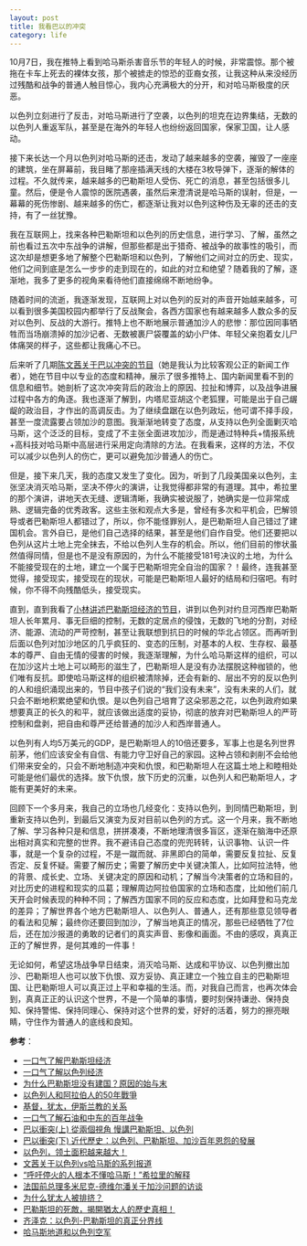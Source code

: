 ```yaml
---
layout: post
title: 我看巴以的冲突
category: life
---
```

10月7日，我在推特上看到哈马斯杀害音乐节的年轻人的时候，非常震惊。那个被拖在卡车上死去的裸体女孩，那个被掳走的惊恐的亚裔女孩，让我这种从来没经历过残酷和战争的普通人触目惊心，我内心充满极大的分开，和对哈马斯极度的厌恶。

以色列立刻进行了反击，对哈马斯进行了空袭，以色列的坦克在边界集结，无数的以色列人重返军队，甚至是在海外的年轻人也纷纷返回国家，保家卫国，让人感动。

接下来长达一个月以色列对哈马斯的还击，发动了越来越多的空袭，摧毁了一座座的建筑，坐在屏幕前，我目睹了那座插满天线的大楼在3枚导弹下，逐渐的解体的过程。不久就传来，越来越多的巴勒斯坦人受伤、死亡的消息，甚至包括很多儿童。然后，便是令人震惊的医院遇袭，虽然后来澄清说是哈马斯的误射，但是，一幕幕的死伤惨剧、越来越多的伤亡，都逐渐让我对以色列这种伤及无辜的还击的支持，有了一丝犹豫。

我在互联网上，找来各种巴勒斯坦和以色列的历史信息，进行学习、了解，虽然之前也看过五次中东战争的讲解，但那些都是出于猎奇、被战争的故事性的吸引，而这次却是想更多地了解整个巴勒斯坦和以色列，了解他们之间对立的历史、现实，他们之间到底是怎么一步步的走到现在的，如此的对立和绝望？随着我的了解，逐渐地，我多了更多的视角来看待他们直接绵绵不断地纷争。

随着时间的流逝，我逐渐发现，互联网上对以色列的反对的声音开始越来越多，可以看到很多美国校园内都举行了反战聚会，各西方国家也有越来越多人数众多的反对以色列、反战的大游行。推特上也不断地展示普通加沙人的悲惨：那位因同事牺牲而当场崩溃掉的加沙记者、无数被裹尸袋覆盖的幼小尸体、年轻父亲抱着女儿尸体痛哭的样子，这些都让我痛心不已。

后来听了几期[陈文茜关于巴以冲突的节目](https://www.youtube.com/watch?v=7N7lRuK2u_w&list=PLyvXVH_86VfZ1Zo_HjKr0wQ2CrKHS8mot&ab_channel=TVBS%E6%96%87%E8%8C%9C%E7%9A%84%E4%B8%96%E7%95%8C%E5%91%A8%E5%A0%B1TVBSSisy%27sWorldNews)（她是我认为比较客观公正的新闻工作者），她在节目中以专业的态度和精神，展示了很多推特上、国内新闻里看不到的信息和细节。她剖析了这次冲突背后的政治上的原因、拉扯和博弈，以及战争进展过程中各方的角逐。我也逐渐了解到，内塔尼亚胡这个老狐狸，可能是出于自己龌龊的政治目，才作出的高调反击。为了继续盘踞在以色列政坛，他可谓不择手段，甚至一度流露要占领加沙的意图。我渐渐地转变了态度，从支持以色列全面剿灭哈马斯，这个泛泛的目标，变成了不主张全面进攻加沙，而是通过特种兵+情报系统+高科技对哈马斯中高层进行采用定向清除的方法。在我看来，这样的方法，不仅可以减少以色列人的伤亡，更可以避免加沙普通人的伤亡。

但是，接下来几天，我的态度又发生了变化。因为，听到了几段美国亲以色列，主张坚决消灭哈马斯，坚决不停火的演讲，让我觉得都非常的有道理。其中，希拉里的那个演讲，讲地天衣无缝、逻辑清晰，我确实被说服了，她确实是一位非常成熟、逻辑完备的优秀政客。这些主张和观点大多是，曾经有多次和平机会，巴解领导或者巴勒斯坦人都错过了，所以，你不能怪罪别人，是巴勒斯坦人自己错过了建国机会。言外自已，是他们自己选择的结果，甚至是他们自作自受。他们还要把以色列从这片土地上完全抹去，不给以色列人生存的机会。所以，他们目前的惨状虽然值得同情，但是也不是没有原因的，为什么不能接受181号决议的土地，为什么不能接受现在的土地，建立一个属于巴勒斯坦完全自治的国家？！最终，连我甚至觉得，接受现实，接受现在的现状，可能是巴勒斯坦人最好的结局和归宿吧。有时候，你不得不向残酷低头，接受现实。

直到，直到我看了[小林讲述巴勒斯坦经济的节目](https://www.bilibili.com/video/BV14N4y1U7tx)，讲到以色列对约旦河西岸巴勒斯坦人长年累月、事无巨细的控制，无数的定居点的侵蚀，无数的飞地的分割，对经济、能源、流动的严苛控制，甚至让我联想到抗日的时候的华北占领区。而再听到后面以色列对加沙地区的几乎疯狂的、变态的压制，对基本的人权、生存权、最基本的尊严、自由无情的侵害的时候，我逐渐理解，为什么哈马斯这样的组织，可以在加沙这片土地上可以畸形的滋生了，巴勒斯坦人是没有办法摆脱这种枷锁的，他们唯有反抗。即使哈马斯这样的组织被清除掉，还会有新的、层出不穷的反以色列的人和组织涌现出来的，节目中孩子们说的“我们没有未来”，没有未来的人们，就只会不断地积累绝望和仇恨。是以色列自己培育了这朵邪恶之花，以色列政府如果想要真正的长久的和平，就应该做出适度的妥协，彻底的放弃对巴勒斯坦人的严苛控制和盘剥，把自由和尊严还给普通的加沙人和西岸普通人。

以色列有人均5万美元的GDP，是巴勒斯坦人的10倍还要多，军事上也是名列世界前茅，他们应该安全有自信、有能力守卫好自己的家园。这种占领和剥削不会给他们带来安全的，只会不断地制造冲突和仇恨，和巴勒斯坦人在这篇土地上和睦相处可能是他们最优的选择。放下仇恨，放下历史的沉重，以色列人和巴勒斯坦人，才能有更美好的未来。

回顾下一个多月来，我自己的立场也几经变化：支持以色列，到同情巴勒斯坦，到重新支持以色列，到最后又演变为反对目前以色列的方式。这一个月来，我不断地了解、学习各种只是和信息，拼拼凑凑，不断地理清很多盲区，逐渐在脑海中还原出相对真实和完整的世界。我不避讳自己态度的兜兜转转，认识事物、认识一件事，就是一个复杂的过程，不是一蹴而就、非黑即白的简单，需要反复拉扯、反复否定、反复怀疑。需要了解历史；需要了解历史中关键决策人，比如阿拉法特，他的背景、成长史、立场、关键决定的原因和动机；了解当今决策者的立场和目的，对比历史的进程和现实的瓜葛；理解周边阿拉伯国家的立场和态度，比如他们前几天开会时候表现的种种不同；了解西方国家不同的反应和态度，比如拜登和马克龙的差异；了解世界各个地方巴勒斯坦人、以色列人、普通人，还有那些意见领导者的看法和见解；最终你还要回到加沙，了解当地真正的情况，那些已经牺牲了7位后，还在加沙报道的勇敢的记者们的真实声音、影像和画面。不由的感叹，真真正正的了解世界，是何其难的一件事！

无论如何，希望这场战争早日结束，消灭哈马斯、达成和平协议、以色列撤出加沙、巴勒斯坦人也可以放下仇恨、双方妥协、真正建立一个独立自主的巴勒斯坦国、让巴勒斯坦人可以真正过上平和幸福的生活。而，对我自己而言，也再次体会到，真真正正的认识这个世界，不是一个简单的事情，要时刻保持谦逊、保持良知、保持警惕、保持同理心、保持对这个世界的爱，好好的活着，努力的擦亮眼睛，守住作为普通人的底线和良知。

**参考**：
- [一口气了解巴勒斯坦经济](https://www.bilibili.com/video/BV14N4y1U7tx)
- [一口气了解以色列经济](https://www.youtube.com/watch?v=YY2Q4XDmZDE)
- [为什么巴勒斯坦没有建国？原因的始与末](https://www.bilibili.com/read/cv27263117)
- [以色列人和阿拉伯人的50年戰爭](https://www.bilibili.com/video/BV1rZ4y1N7vH/)
- [基督，犹太，伊斯兰教的关系](https://www.youtube.com/watch?v=ncXCHdTFBEs)
- [一口气了解石油和中东的百年战争](https://www.youtube.com/watch?v=ssssR1hxiTw)
- [巴以衝突(上) 從兩個視角 慢講巴勒斯坦、以色列](https://www.youtube.com/watch?v=jn9l3PodaXY)
- [巴以衝突(下) 近代歷史：以色列、巴勒斯坦、加沙百年恩怨的發展](https://www.youtube.com/watch?v=WOYycmsSacY)
- [以色列，领土面积越来越大！](https://www.youtube.com/watch?v=BpahQVEqEYY)
- [文茜关于以色列vs哈马斯的系列报道](https://www.youtube.com/watch?v=7N7lRuK2u_w&list=PLyvXVH_86VfZ1Zo_HjKr0wQ2CrKHS8mot&ab_channel=TVBS%E6%96%87%E8%8C%9C%E7%9A%84%E4%B8%96%E7%95%8C%E5%91%A8%E5%A0%B1TVBSSisy%27sWorldNews)
- [“呼吁停火的人根本不懂哈马斯！”希拉里的解释](https://gs.ifeng.com/c/8Ua2qRl74WG)
- [法国前总理多米尼克-德维尔潘关于加沙问题的访谈](https://twitter.com/chenjunnyc/status/1722103066424451447法国前总理多米尼克-德维尔潘关于加沙问题的一次精彩访谈)
- [为什么犹太人被排挤？](https://www.youtube.com/watch?v=8sATkfiAabk)
- [巴勒斯坦的死敵，揭開猶太人的歷史真相！](https://www.youtube.com/watch?v=8HfCt5NLyzg)
- [齐泽克：以色列-巴勒斯坦的真正分界线](https://www.dapenti.com/blog/more.asp?name=xilei&id=174462)
- [哈马斯地道和以色列空军](https://video.h5.weibo.cn/1034:4960407157407833/4960409207703993?display=0&retcode=6102)